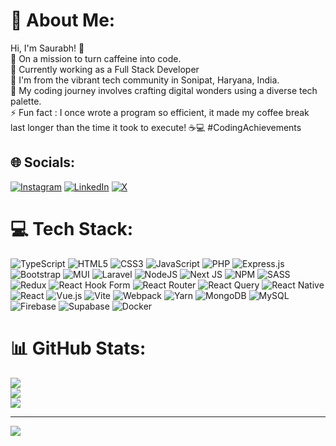 # 💫 About Me:
Hi, I'm Saurabh! 👋<br>🌱 On a mission to turn caffeine into code.<br>🔭 Currently working as a Full Stack Developer<br>💬 I'm from the vibrant tech community in Sonipat, Haryana, India. <br>🚀 My coding journey involves crafting digital wonders using a diverse tech palette.<br>⚡ Fun fact : I once wrote a program so efficient, it made my coffee break last longer than the time it took to execute! ☕💻 #CodingAchievements


## 🌐 Socials:
[![Instagram](https://img.shields.io/badge/Instagram-%23E4405F.svg?logo=Instagram&logoColor=white)](https://instagram.com/saurabh_dhulll/) [![LinkedIn](https://img.shields.io/badge/LinkedIn-%230077B5.svg?logo=linkedin&logoColor=white)](https://linkedin.com/in/saurabh-dhull/) [![X](https://img.shields.io/badge/X-black.svg?logo=X&logoColor=white)](https://x.com/dhull_saurabh) 

# 💻 Tech Stack:
![TypeScript](https://img.shields.io/badge/typescript-%23007ACC.svg?style=plastic&logo=typescript&logoColor=white) ![HTML5](https://img.shields.io/badge/html5-%23E34F26.svg?style=plastic&logo=html5&logoColor=white) ![CSS3](https://img.shields.io/badge/css3-%231572B6.svg?style=plastic&logo=css3&logoColor=white) ![JavaScript](https://img.shields.io/badge/javascript-%23323330.svg?style=plastic&logo=javascript&logoColor=%23F7DF1E) ![PHP](https://img.shields.io/badge/php-%23777BB4.svg?style=plastic&logo=php&logoColor=white) ![Express.js](https://img.shields.io/badge/express.js-%23404d59.svg?style=plastic&logo=express&logoColor=%2361DAFB) ![Bootstrap](https://img.shields.io/badge/bootstrap-%238511FA.svg?style=plastic&logo=bootstrap&logoColor=white) ![MUI](https://img.shields.io/badge/MUI-%230081CB.svg?style=plastic&logo=mui&logoColor=white) ![Laravel](https://img.shields.io/badge/laravel-%23FF2D20.svg?style=plastic&logo=laravel&logoColor=white) ![NodeJS](https://img.shields.io/badge/node.js-6DA55F?style=plastic&logo=node.js&logoColor=white) ![Next JS](https://img.shields.io/badge/Next-black?style=plastic&logo=next.js&logoColor=white) ![NPM](https://img.shields.io/badge/NPM-%23CB3837.svg?style=plastic&logo=npm&logoColor=white) ![SASS](https://img.shields.io/badge/SASS-hotpink.svg?style=plastic&logo=SASS&logoColor=white) ![Redux](https://img.shields.io/badge/redux-%23593d88.svg?style=plastic&logo=redux&logoColor=white) ![React Hook Form](https://img.shields.io/badge/React%20Hook%20Form-%23EC5990.svg?style=plastic&logo=reacthookform&logoColor=white) ![React Router](https://img.shields.io/badge/React_Router-CA4245?style=plastic&logo=react-router&logoColor=white) ![React Query](https://img.shields.io/badge/-React%20Query-FF4154?style=plastic&logo=react%20query&logoColor=white) ![React Native](https://img.shields.io/badge/react_native-%2320232a.svg?style=plastic&logo=react&logoColor=%2361DAFB) ![React](https://img.shields.io/badge/react-%2320232a.svg?style=plastic&logo=react&logoColor=%2361DAFB) ![Vue.js](https://img.shields.io/badge/vue.js-%2335495e.svg?style=plastic&logo=vuedotjs&logoColor=%234FC08D) ![Vite](https://img.shields.io/badge/vite-%23646CFF.svg?style=plastic&logo=vite&logoColor=white) ![Webpack](https://img.shields.io/badge/webpack-%238DD6F9.svg?style=plastic&logo=webpack&logoColor=black) ![Yarn](https://img.shields.io/badge/yarn-%232C8EBB.svg?style=plastic&logo=yarn&logoColor=white) ![MongoDB](https://img.shields.io/badge/MongoDB-%234ea94b.svg?style=plastic&logo=mongodb&logoColor=white) ![MySQL](https://img.shields.io/badge/mysql-%2300000f.svg?style=plastic&logo=mysql&logoColor=white) ![Firebase](https://img.shields.io/badge/Firebase-039BE5?style=plastic&logo=Firebase&logoColor=white) ![Supabase](https://img.shields.io/badge/Supabase-3ECF8E?style=plastic&logo=supabase&logoColor=white) ![Docker](https://img.shields.io/badge/docker-%230db7ed.svg?style=plastic&logo=docker&logoColor=white)
# 📊 GitHub Stats:
![](https://github-readme-stats.vercel.app/api?username=saurabhdhull1&theme=radical&hide_border=true&include_all_commits=true&count_private=true)<br/>
![](https://github-readme-streak-stats.herokuapp.com/?user=saurabhdhull1&theme=radical&hide_border=true)<br/>
![](https://github-readme-stats.vercel.app/api/top-langs/?username=saurabhdhull1&theme=radical&hide_border=true&include_all_commits=true&count_private=true&layout=compact)

---
[![](https://visitcount.itsvg.in/api?id=saurabhdhull1&icon=7&color=1)](https://visitcount.itsvg.in)

<!-- Proudly created with GPRM ( https://gprm.itsvg.in ) -->
